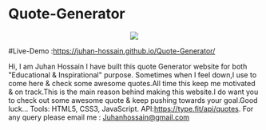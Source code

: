 # Quote-Generator

<center><img src="https://wakatime.com/badge/github/Juhan-Hossain/Quote-Generator.svg"></center>



#Live-Demo :https://juhan-hossain.github.io/Quote-Generator/

Hi,
I am Juhan Hossain 
I have built this quote Generator website for both "Educational & Inspirational" purpose. Sometimes when I feel down,I use to come here & check some awesome quotes.All time this keep me motivated & on track.This is the main reason behind making this website.I do want you to check out some awesome quote & keep pushing towards your goal.Good luck...
Tools: HTML5, CSS3, JavaScript.
API:https://type.fit/api/quotes.
For any query please email me : Juhanhossain@gmail.com
